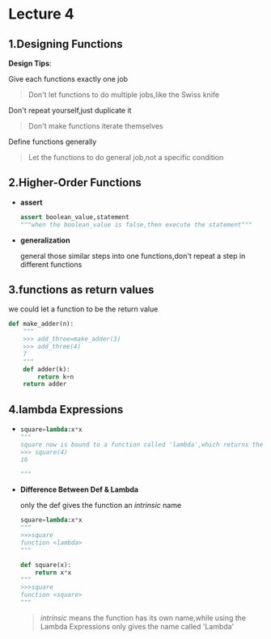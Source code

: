 # Lecture 4

## 1.Designing Functions

**Design Tips**: 

Give each functions exactly one job

> Don't let functions to do multiple jobs,like the Swiss knife

Don't repeat yourself,just duplicate it

> Don't make functions iterate themselves

Define functions generally

> Let the functions to do general job,not a  specific condition

## 2.Higher-Order Functions

- **assert**

  ```python
  assert boolean_value,statement
  """when the boolean_value is false,then execute the statement"""
  ```

- **generalization**

  general those similar steps into one functions,don't repeat a step in different functions

## 3.functions as  return values

we could let a function to be the return value

```python
def make_adder(n):
    """
    >>> add_three=make_adder(3)
    >>> add_three(4)
    7    
    """
    def adder(k):
        return k+n
    return adder
```

## 4.lambda Expressions

- ```python
  square=lambda:x*x
  """
  square now is bound to a function called 'lambda',which returns the value of x*x 
  >>> square(4)
  16
  
  """
  ```

- **Difference Between Def & Lambda**

  only the def gives the function an *intrinsic* name

  ```python
  square=lambda:x*x
  """ 
  >>>square
  function <lambda>
  """
  
  def square(x):
      return x*x
  """ 
  >>>square
  function <square>
  """
  ```

  > *intrinsic* means the function has its own name,while using the Lambda Expressions only gives the name called 'Lambda'



​	



